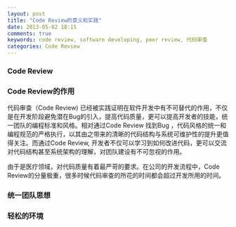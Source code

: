 ```yaml
---
layout: post
title: "Code Review的意义和实践"
date: 2013-05-02 18:15
comments: true
keywords: code review, software developing, peer review, 代码审查
categories: Code Review
---
```

### Code Review

### Code Review的作用

代码审查（Code Review) 已经被实践证明在软件开发中有不可替代的作用，不仅是在开发阶段避免潜在Bug的引入，提高代码质量，更可以提高开发者的技能，统一团队的编程标准和风格。相对通过Code Review 找到Bug ，代码风格的统一和编程规范的严格执行，以其由之带来的清晰的代码结构与系统可维护性的提升更值得关注。而通过Code Review, 开发者不仅可以学习到如何改进代码，更可以交流对代码结构甚至系统架构的理解，对团队建设有不可忽视的作用。

由于是医疗领域，对代码质量有着最严苛的要求。在公司的开发流程中，Code Review的分量极重，很多时候代码审查的所花的时间都会超过开发所用的时间。

### 

### 统一团队思想

### 轻松的环境
